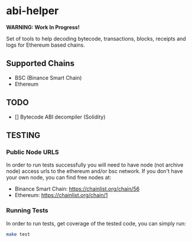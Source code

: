 # abi-helper

**WARNING: Work In Progress!**

Set of tools to help decoding bytecode, transactions, blocks, receipts and logs for Ethereum based chains.


## Supported Chains

- BSC (Binance Smart Chain)
- Ethereum


## TODO

- [] Bytecode ABI decompiler (Solidity)


## TESTING

### Public Node URLS

In order to run tests successfully you will need to have node (not archive node) access urls to the
ethereum and/or bsc network. If you don't have your own node, you can find free nodes at:
- Binance Smart Chain: https://chainlist.org/chain/56
- Ethereum: https://chainlist.org/chain/1


### Running Tests

In order to run tests, get coverage of the tested code, you can simply run:

```sh
make test
```